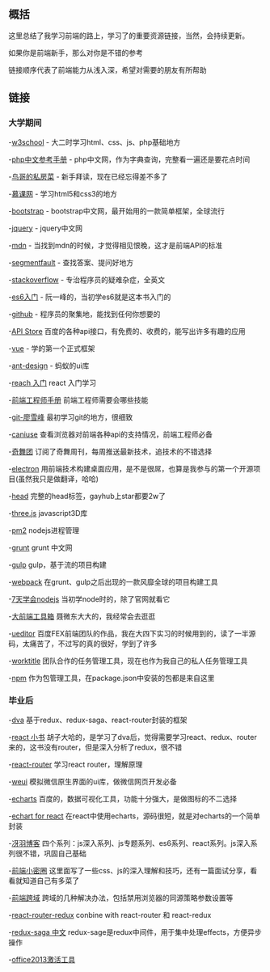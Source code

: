 ## 概括

这里总结了我学习前端的路上，学习了的重要资源链接，当然，会持续更新。

如果你是前端新手，那么对你是不错的参考

链接顺序代表了前端能力从浅入深，希望对需要的朋友有所帮助

## 链接

### 大学期间

-[w3school](http://www.w3school.com.cn) - 大二时学习html、css、js、php基础地方

-[php中文参考手册](http://www.php.net/manual/zh/) - php中文网，作为字典查询，完整看一遍还是要花点时间

-[鸟哥的私房菜](http://download.csdn.net/detail/chenliuzuo/9494610) - 新手拜读，现在已经忘得差不多了

-[慕课网](http://www.imooc.com/) - 学习html5和css3的地方

-[bootstrap](http://www.bootcss.com/) - bootstrap中文网，最开始用的一款简单框架，全球流行

-[jquery](http://www.jquery123.com/) - jquery中文网

-[mdn](https://developer.mozilla.org/zh-CN/) - 当找到mdn的时候，才觉得相见恨晚，这才是前端API的标准

-[segmentfault](https://segmentfault.com/) - 查找答案、提问好地方

-[stackoverflow](http://stackoverflow.com/) - 专治程序员的疑难杂症，全英文

-[es6入门](http://es6.ruanyifeng.com/#docs/module) - 阮一峰的，当初学es6就是这本书入门的

-[github](https://github.com/) - 程序员的聚集地，能找到任何你想要的

-[API Store](http://apistore.baidu.com/) 百度的各种api接口，有免费的、收费的，能写出许多有趣的应用

-[vue](https://cn.vuejs.org/) - 学的第一个正式框架

-[ant-design](https://ant.design/index-cn) - 蚂蚁的ui库

-[reach 入门](https://hulufei.gitbooks.io/react-tutorial/content/) react 入门学习

-[前端工程师手册](https://leohxj.gitbooks.io/front-end-database/content/) 前端工程师需要会哪些技能

-[git-廖雪峰](http://www.liaoxuefeng.com/wiki/0013739516305929606dd18361248578c67b8067c8c017b000) 最初学习git的地方，很细致

-[caniuse](http://caniuse.com/) 查看浏览器对前端各种api的支持情况，前端工程师必备

-[奇舞团](https://75team.com/) 订阅了奇舞周刊，每周推送最新技术，追技术的不错选择

-[electron](https://github.com/electron/electron) 用前端技术构建桌面应用，是不是很屌，也算是我参与的第一个开源项目(虽然我只是做翻译，哈哈)

-[head](https://github.com/joshbuchea/HEAD) 完整的head标签，gayhub上star都要2w了

-[three.js](https://github.com/mrdoob/three.js) javascript3D库

-[pm2](https://www.npmjs.com/package/pm2) nodejs进程管理

-[grunt](http://www.gruntjs.net/) grunt 中文网

-[gulp](https://github.com/gulpjs/gulp/) gulp，基于流的项目构建

-[webpack](http://webpack.github.io/) 在grunt、gulp之后出现的一款风靡全球的项目构建工具

-[7天学会nodejs](http://nqdeng.github.io/7-days-nodejs/) 当初学node时的，除了官网就看它

-[大前端工具箱](https://github.com/nieweidong/fetool/blob/master/README.md) 聂微东大大的，我经常会去逛逛

-[ueditor](http://fex.baidu.com/ueditor/) 百度FEX前端团队的作品，我在大四下实习的时候用到的，读了一半源码，太痛苦了，不过写的真的很好，学到了许多

-[worktitle](https://my.worktile.com/signin) 团队合作的任务管理工具，现在也作为我自己的私人任务管理工具

-[npm](https://www.npmjs.com/) 作为包管理工具，在package.json中安装的包都是来自这里

### 毕业后

-[dva](https://github.com/dvajs/dva) 基于redux、redux-saga、react-router封装的框架

-[react 小书](http://huziketang.com/books/react/) 胡子大哈的，是学习了dva后，觉得需要学习react、redux、router来的，这书没有router，但是深入分析了redux，很不错

-[react-router](http://react-guide.github.io/react-router-cn/index.html) 学习react router，理解原理

-[weui](https://github.com/weui/weui) 模拟微信原生界面的ui库，做微信网页开发必备

-[echarts](http://echarts.baidu.com/) 百度的，数据可视化工具，功能十分强大，是做图标的不二选择

-[echart for react](https://github.com/hustcc/echarts-for-react) 在react中使用echarts，源码很短，就是对echarts的一个简单封装

-[冴羽博客](https://github.com/mqyqingfeng/Blog) 四个系列：js深入系列、js专题系列、es6系列、react系列。js深入系列很不错，巩固自己基础

-[前端小密圈](https://github.com/jawil/blog) 这里面写了一些css、js的深入理解和技巧，还有一篇面试分享，看看就知道自己有多菜了

-[前端跨域](https://stackoverflow.com/questions/35588699/response-to-preflight-request-doesnt-pass-access-control-check/36446460#36446460) 跨域的几种解决办法，包括禁用浏览器的同源策略参数设置等

-[react-router-redux](https://github.com/reactjs/react-router-redux) conbine with react-router 和 react-redux

-[redux-saga 中文](http://leonshi.com/redux-saga-in-chinese/) redux-sage是redux中间件，用于集中处理effects，方便异步操作

-[office2013激活工具](https://pan.baidu.com/s/1i3mRV8L)
